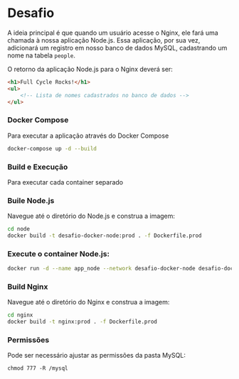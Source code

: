 # Desafio

A ideia principal é que quando um usuário acesse o Nginx, ele fará uma chamada à nossa aplicação Node.js. Essa aplicação, por sua vez, adicionará um registro em nosso banco de dados MySQL, cadastrando um nome na tabela `people`.

O retorno da aplicação Node.js para o Nginx deverá ser:

```html
<h1>Full Cycle Rocks!</h1>
<ul>
    <!-- Lista de nomes cadastrados no banco de dados -->
</ul>

```

### Docker Compose
Para executar a aplicação através do Docker Compose
```bash
docker-compose up -d --build
```

### Build e Execução
Para executar cada container separado

### Buile Node.js
Navegue até o diretório do Node.js e construa a imagem:

```bash
cd node
docker build -t desafio-docker-node:prod . -f Dockerfile.prod
```

### Execute o container Node.js:

```bash
docker run -d --name app_node --network desafio-docker-node desafio-docker-node:prod
```

### Build Nginx
Navegue até o diretório do Nginx e construa a imagem:
```bash
cd nginx
docker build -t nginx:prod . -f Dockerfile.prod
```

### Permissões
Pode ser necessário ajustar as permissões da pasta MySQL:
```
chmod 777 -R /mysql
```